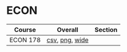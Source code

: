 # ECON

| Course | Overall | Section |
| ------ | ------- | ------- |
| ECON 178 | [csv](https://github.com/UCSD-Historical-Enrollment-Data/2025Summer3/blob/main/overall/ECON%20178.csv), [png](https://raw.githubusercontent.com/UCSD-Historical-Enrollment-Data/2025Summer3/main/plot_overall/ECON%20178.png), [wide](https://raw.githubusercontent.com/UCSD-Historical-Enrollment-Data/2025Summer3/main/plot_overall_wide/ECON%20178.png) |  |

